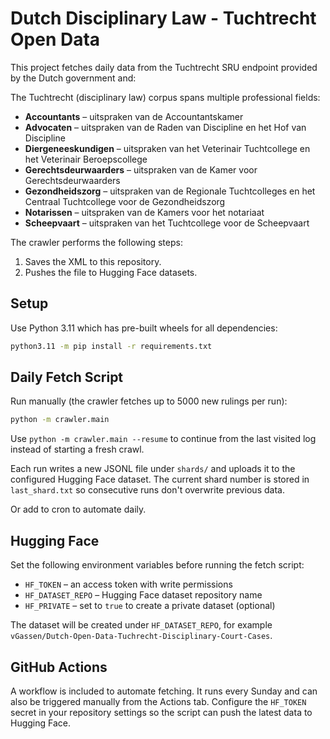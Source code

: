 # Dutch Disciplinary Law - Tuchtrecht Open Data

This project fetches daily data from the Tuchtrecht SRU endpoint provided by the Dutch government and:

The Tuchtrecht (disciplinary law) corpus spans multiple professional fields:

- **Accountants** – uitspraken van de Accountantskamer
- **Advocaten** – uitspraken van de Raden van Discipline en het Hof van Discipline
- **Diergeneeskundigen** – uitspraken van het Veterinair Tuchtcollege en het Veterinair Beroepscollege
- **Gerechtsdeurwaarders** – uitspraken van de Kamer voor Gerechtsdeurwaarders
- **Gezondheidszorg** – uitspraken van de Regionale Tuchtcolleges en het Centraal Tuchtcollege voor de Gezondheidszorg
- **Notarissen** – uitspraken van de Kamers voor het notariaat
- **Scheepvaart** – uitspraken van het Tuchtcollege voor de Scheepvaart

The crawler performs the following steps:

1. Saves the XML to this repository.
2. Pushes the file to Hugging Face datasets.

## Setup

Use Python 3.11 which has pre-built wheels for all dependencies:

```bash
python3.11 -m pip install -r requirements.txt
```

## Daily Fetch Script

Run manually (the crawler fetches up to 5000 new rulings per run):

```bash
python -m crawler.main
```

Use `python -m crawler.main --resume` to continue from the last visited log instead of
starting a fresh crawl.

Each run writes a new JSONL file under `shards/` and uploads it to the
configured Hugging Face dataset. The current shard number is stored in
`last_shard.txt` so consecutive runs don't overwrite previous data.

Or add to cron to automate daily.

## Hugging Face

Set the following environment variables before running the fetch script:

* `HF_TOKEN` – an access token with write permissions
* `HF_DATASET_REPO` – Hugging Face dataset repository name
* `HF_PRIVATE` – set to `true` to create a private dataset (optional)

The dataset will be created under `HF_DATASET_REPO`, for example
`vGassen/Dutch-Open-Data-Tuchrecht-Disciplinary-Court-Cases`.

## GitHub Actions

A workflow is included to automate fetching. It runs every Sunday and can also
be triggered manually from the Actions tab. Configure the `HF_TOKEN` secret in
your repository settings so the script can push the latest data to Hugging Face.

